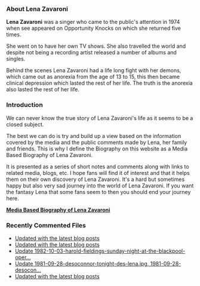 ### About Lena Zavaroni

<p><strong>Lena Zavaroni</strong> was a singer who came to the public's attention in 1974 when see appeared on Opportunity Knocks on which she returned five times.</p>

<p>She went on to have her own TV shows. She also travelled the world and despite not being a recording artist released a number of albums and singles.</p>

<p>Behind the scenes Lena Zavaroni had a life long fight with her demons, which came out as anorexia from the age of 13 to 15, this then became clinical depression which lasted the rest of her life. The truth is the anorexia also lasted the rest of her life.</p>

### Introduction

<p>We can never know the true story of Lena Zavaroni's life as it seems to be a closed subject.</p>

<p>The best we can do is try and build up a view based on the information covered by the media and the public comments made by Lena, her family and friends. This is why I define the Biography on this website as a Media Based Biography of Lena Zavaroni.</p>

<p>It is presented as a series of short notes and comments along with links to related media, blogs, etc. I hope fans will find it of interest and that it helps them on their own discovery of Lena Zavaroni. It's a hard but sometimes happy but also very sad journey into the world of Lena Zavaroni. If you want the fantasy Lena that some fans seem to then you should end your journey here.</p>

<a href="https://fanzoflenazavaroni.github.io/biography/lena-zavaroni/"><strong>Media Based Biography of Lena Zavaroni</strong></a>

### Recently Commented Files

<!-- BLOG-POST-LIST:START -->
- [Updated with the latest blog posts](https://github.com/FanzOfLenaZavaroni/fanzoflenazavaroni.github.io/commit/d9c9db19657564838dd07939d70c4646a4ea0998)
- [Updated with the latest blog posts](https://github.com/FanzOfLenaZavaroni/fanzoflenazavaroni.github.io/commit/bb31cec037d02858b045c0ed437b1642169fae78)
- [Update 1982-10-03-harold-fieldings-sunday-night-at-the-blackpool-oper…](https://github.com/FanzOfLenaZavaroni/fanzoflenazavaroni.github.io/commit/4d9bf730069ef789a6a98fe2156027d7c81cc071)
- [Update 1981-09-28-desoconnor-tonight-des-lena.jpg, 1981-09-28-desocon…](https://github.com/FanzOfLenaZavaroni/fanzoflenazavaroni.github.io/commit/60c5a9f1c8ba4b747c88bdbeb1821b4b33b5d6b2)
- [Updated with the latest blog posts](https://github.com/FanzOfLenaZavaroni/fanzoflenazavaroni.github.io/commit/bd0a86c9cd97c2ce61283b56cfe32bf5a15cf4e3)
<!-- BLOG-POST-LIST:END -->
